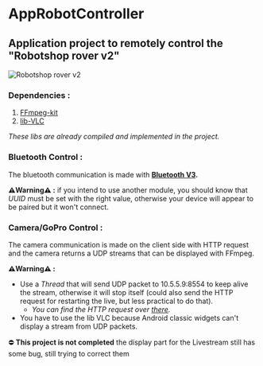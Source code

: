 # AppRobotController

## Application project to remotely control the "Robotshop rover v2"

![Robotshop rover v2](https://www.robotshop.com/media/catalog/product/cache/image/1350x/9df78eab33525d08d6e5fb8d27136e95/d/f/dfrobotshop-rover-tracked-robot-basic-kit.jpg)

### Dependencies :
1. [FFmpeg-kit](https://github.com/tanersener/ffmpeg-kit)
2. [lib-VLC](https://code.videolan.org/videolan/vlc-android/-/tree/master/libvlc)

_These libs are already compiled and implemented in the project._

### Bluetooth Control :
The bluetooth communication is made with __[Bluetooth V3](https://www.gotronic.fr/art-module-bluetooth-v3-tel0026-19389.htm).__

__⚠️Warning⚠️ :__ if you intend to use another module, you should know that _UUID_ must be set with the right value, otherwise your device will appear to be paired but it won't connect.

### Camera/GoPro Control :
The camera communication is made on the client side with HTTP request and the camera returns a UDP streams that can be displayed with FFmpeg.

__⚠️Warning⚠️ :__ 
* Use a _Thread_ that will send UDP packet to 10.5.5.9:8554 to keep alive the stream, otherwise it will stop itself (could also send the HTTP request for restarting the live, but less practical to do that).
	*  _You can find the HTTP request over [there](https://github.com/KonradIT/goprowifihack/blob/master/HERO5/README.md)._ 
* You have to use the lib VLC because Android classic widgets can't display a stream from UDP packets.

:no_entry: __This project is not completed__
 the display part for the Livestream still has some bug, still trying to correct them